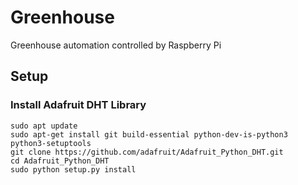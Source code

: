 # Greenhouse

Greenhouse automation controlled by Raspberry Pi


## Setup

### Install Adafruit DHT Library

```
sudo apt update
sudo apt-get install git build-essential python-dev-is-python3 python3-setuptools
git clone https://github.com/adafruit/Adafruit_Python_DHT.git
cd Adafruit_Python_DHT
sudo python setup.py install
```

